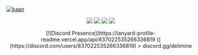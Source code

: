 [![kaan](https://cdn.discordapp.com/attachments/835120017288200213/866905084263661568/20210720_074833.jpg)](https://discord.gg/delimine)
<p align="center">
   <a href="https://discord.com/users/837022535266336819" target"blank_"><img src="https://img.shields.io/badge/discord%20-111111.svg?&style=for-the-badge&logo=discord&logoColor=white"></a>
   <a href="https://open.spotify.com/user/kulkanerdenet" target"blank_"><img src="https://img.shields.io/badge/Spotify%20-111111.svg?&style=for-the-badge&logo=spotify&logoColor=white"></a>
   <a href="https://www.youtube.com/c/kaanxd" target"blank_"><img src="https://img.shields.io/badge/youtube%20-111111.svg?&style=for-the-badge&logo=youtube&logoColor=white"></a>
   <a href="https://github.com/zkaanstrqfe" target"blank_"><img src="https://img.shields.io/badge/GitHub%20-111111.svg?&style=for-the-badge&logo=github&logoColor=white"></a>
<div align="center">
[![Discord Presence](https://lanyard-profile-readme.vercel.app/api/837022535266336819
                            )](https://discord.com/users/837022535266336819)
> discord.gg/delimine
